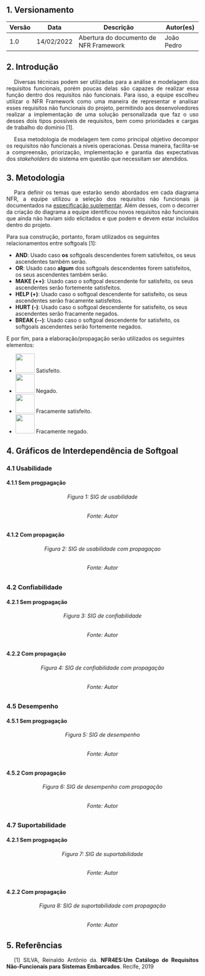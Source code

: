 ## 1. Versionamento

| Versão | Data  | Descrição                              | Autor(es)       |
| ------ | ----- | -------------------------------------- | --------------- |
| 1.0 | 14/02/2022 | Abertura do documento de NFR Framework | João Pedro |

## 2. Introdução
<p style="text-align: justify; text-indent: 20px">Diversas técnicas podem ser utilizadas para a análise e modelagem dos requisitos funcionais, porém poucas delas são capazes de realizar essa função dentro dos requisitos não funcionais. Para isso, a equipe escolheu utilizar o NFR Framework como uma maneira de representar e analisar esses requisitos não funcionais do projeto, permitindo aos desenvolvedores realizar a implementação de uma solução personalizada que faz o uso desses dois tipos possíveis de requisitos, bem como prioridades e cargas de trabalho do domínio [1].</p>
<p style="text-align: justify; text-indent: 20px">Essa metodologia de modelagem tem como principal objetivo decompor os requisitos não funcionais a niveis operacionas. Dessa maneira, facilita-se a compreensão, priorização, implementação e garantia das expectativas dos <i>stakeholders</i> do sistema em questão que necessitam ser atendidos.</p>

## 3. Metodologia
<p style="text-align: justify; text-indent: 20px">Para definir os temas que estarão sendo abordados em cada diagrama NFR, a equipe utilizou a seleção dos requisitos não funcionais já documentados na <a href="../especificacao_suplementar">especificação suplementar</a>. Além desses, com o decorrer da criação do diagrama a equipe identificou novos requisitos não funcionais que ainda não haviam sido elicitados e que podem e devem estar incluídos dentro do projeto.</p>

Para sua construção, portanto, foram utilizados os seguintes relacionamentos entre softgoals [1]: 

* **AND**: Usado caso <b>os</b> softgoals descendentes forem satisfeitos, os seus ascendentes também serão.
* **OR**: Usado caso <b>algum</b> dos softgoals descendentes forem satisfeitos, os seus ascendentes também serão.
* **MAKE (++)**: Usado caso o softgoal descendente for satisfeito, os seus ascendentes serão fortemente satisfeitos.
* **HELP (+)**: Usado caso o softgoal descendente for satisfeito, os seus ascendentes serão fracamente satisfeitos.
* **HURT (-)**: Usado caso o softgoal descendente for satisfeito, os seus ascendentes serão fracamente negados.
* **BREAK (--)**: Usado caso o softgoal descendente for satisfeito, os softgoals ascendentes serão fortemente negados.

E por fim, para a elaboração/propagação serão utilizados os seguintes elementos:

* <img src="https://user-images.githubusercontent.com/74625814/132792024-ea80c111-9026-4d63-a9ea-7d1fcdfa3f67.png" width="50"/> Satisfeito.
* <img src="https://user-images.githubusercontent.com/74625814/132792077-05580cd5-a83f-4437-94fc-67e15b82aafa.png" width="50"/> Negado.
* <img src="https://user-images.githubusercontent.com/74625814/132791951-ffad085e-c92e-47d0-9cdd-e3aedefc58e2.png" width="50"/> Fracamente satisfeito. 
* <img src="https://user-images.githubusercontent.com/74625814/132792526-b64033fa-2bf4-449c-9e96-0263a458c3d4.png" width="50"/> Fracamente negado.

## 4. Gráficos de Interdependência de Softgoal

### 4.1 Usabilidade
#### 4.1.1 Sem progpagação

<!-- <img class="zoom" src="../../assets/modelagem/agil/.png"> -->
<h6 align = "center">Figura 1: SIG de usabilidade</h6>
<h6 align = "center">Fonte: Autor</h6>

#### 4.1.2 Com propagação

<!-- <img class="zoom" src="../../assets/modelagem/agil/.png"> -->
<h6 align = "center">Figura 2: SIG de usabilidade com propagaçao</h6>
<h6 align = "center">Fonte: Autor</h6>

### 4.2 Confiabilidade
#### 4.2.1 Sem progpagação

<!-- <img class="zoom" src="../../assets/modelagem/agil/.png"> -->
<h6 align = "center">Figura 3: SIG de confiabilidade</h6>
<h6 align = "center">Fonte: Autor</h6>

#### 4.2.2 Com propagação

<!-- <img class="zoom" src="../../assets/modelagem/agil/.png"> -->
<h6 align = "center">Figura 4: SIG de confiabilidade com propagação</h6>
<h6 align = "center">Fonte: Autor</h6>

### 4.5 Desempenho
#### 4.5.1 Sem progpagação

<!-- <img class="zoom" src="../../assets/modelagem/agil/.png"> -->
<h6 align = "center">Figura 5: SIG de desempenho</h6>
<h6 align = "center">Fonte: Autor</h6>

#### 4.5.2 Com propagação

<!-- <img class="zoom" src="../../asets/modelagem/agil/.png"> -->
<h6 align = "center">Figura 6: SIG de desempenho com propagação</h6>
<h6 align = "center">Fonte: Autor</h6>

### 4.7 Suportabilidade
#### 4.2.1 Sem progpagação

<!-- <img class="zoom" src="../../assets/modelagem/agil/.png"> -->
<h6 align = "center">Figura 7: SIG de suportabilidade</h6>
<h6 align = "center">Fonte: Autor</h6>

#### 4.2.2 Com propagação

<!-- <img class="zoom" src="../../assets/modelagem/agil/.png"> -->
<h6 align = "center">Figura 8: SIG de suportabilidade com propagação</h6>
<h6 align = "center">Fonte: Autor</h6>

## 5. Referências 

<p style="text-align: justify; text-indent: 20px">[1] SILVA, Reinaldo Antônio da. <b>NFR4ES:Um Catálogo de Requisitos Não-Funcionais para Sistemas Embarcados</b>. Recife, 2019</p>
